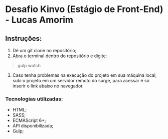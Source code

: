# Desafio Kinvo (Estágio de Front-End) - Lucas Amorim

## Instruções:

1. Dê um git clone no repositório;
2. Abra o terminal dentro do repositório e digite:
 > gulp watch
3. Caso tenha problemas na execução do projeto em sua máquina local, subi o projeto em um servidor remoto do surge, para acessar é só inserir o link abaixo no navegador.

### Tecnologias utilizadas:

- HTML;
- SASS;
- ECMAScript 6+;
- API disponibilizada;
- Gulp;


